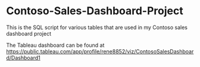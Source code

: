 # Contoso-Sales-Dashboard-Project
This is the SQL script for various tables that are used in my Contoso sales dashboard project

The Tableau dashboard can be found at https://public.tableau.com/app/profile/rene8852/viz/ContosoSalesDashboard/Dashboard1
